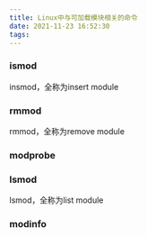 ```yaml
---
title: Linux中与可加载模块相关的命令
date: 2021-11-23 16:52:30
tags:
---
```




### ismod

insmod，全称为insert module

### rmmod

rmmod，全称为remove module

### modprobe



### lsmod

lsmod，全称为list module

### modinfo

